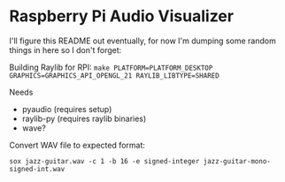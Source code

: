 # Raspberry Pi Audio Visualizer 

I'll figure this README out eventually, for now I'm dumping some random things in here so I don't forget:

Building Raylib for RPI:
`make PLATFORM=PLATFORM_DESKTOP GRAPHICS=GRAPHICS_API_OPENGL_21 RAYLIB_LIBTYPE=SHARED`

Needs 
- pyaudio (requires setup)
- raylib-py (requires raylib binaries)
- wave?

Convert WAV file to expected format:
```
sox jazz-guitar.wav -c 1 -b 16 -e signed-integer jazz-guitar-mono-signed-int.wav
```